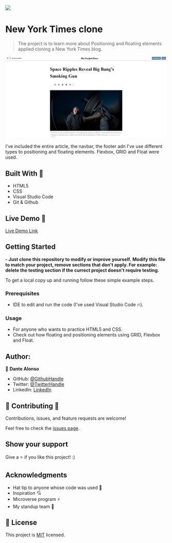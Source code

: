 ![](https://img.shields.io/badge/Microverse-blueviolet)

# New York Times clone

> The project is to learn more about Positioning and floating elements applied cloning a New York Times blog.

![screenshot](./Capture-NewYorkTimesClone-ByDanteAlonso.PNG)

I've included the entire article, the navbar, the footer adn I've use different types to positioning and floating elements.
Flexbox, GRID and Float were used.

## Built With 🔨

- HTML5
- CSS
- Visual Studio Code
- Git & Github

## Live Demo 👀

[Live Demo Link](https://livedemo.com)


## Getting Started

**- Just clone this repository to modify or improve yourself.**
**Modify this file to match your project, remove sections that don't apply. For example: delete the testing section if the currect project doesn't require testing.**


To get a local copy up and running follow these simple example steps.

### Prerequisites

- IDE to edit and run the code (I've used Visual Studio Code 🔥).

### Usage

- For anyone who wants to practice HTML5 and CSS.
- Check out how floating and positioning elements using GRID, Flexbox and Float.


## Author:

👤 **Dante Alonso**

- GitHub: [@GithubHandle](https://github.com/DanteAlonsoHT)
- Twitter: [@TwitterHandle](https://twitter.com/dante_dante1)
- LinkedIn: [LinkedIn](https://www.linkedin.com/in/dante-hernandez99/)

## 🤝 Contributing 🔧

Contributions, issues, and feature requests are welcome!

Feel free to check the [issues page](../../issues/).

## Show your support

Give a ⭐️ if you like this project! :)

## Acknowledgments

- Hat tip to anyone whose code was used 🔰
- Inspiration 💘
- Microverse program ⚡
- My standup team 🏹

## 📝 License

This project is [MIT](./MIT.md) licensed.
